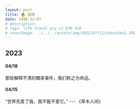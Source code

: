 ```yaml
---
layout: post
title: 🏠 洛阳
date: 1996-12-07
# description: 
# tags: life travel pcy zj 630 420
# coverImage: ../../../assets/img/2022/07/11/zhoushan2.JPG
---
```


## 2023

#### 04/18

那些解释不清的概率事件，我们称之为命运。

#### 04/15

“世界先爱了我，我不能不爱它。” --- 《草木人间》